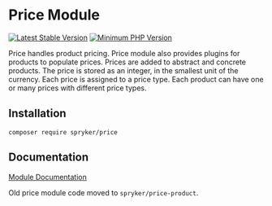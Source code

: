 # Price Module
[![Latest Stable Version](https://poser.pugx.org/spryker/price/v/stable.svg)](https://packagist.org/packages/spryker/price)
[![Minimum PHP Version](https://img.shields.io/badge/php-%3E%3D%207.3-8892BF.svg)](https://php.net/)

Price handles product pricing. Price module also provides plugins for products to populate prices.
Prices are added to abstract and concrete products. The price is stored as an integer, in the smallest unit of the currency. Each price is assigned to a price type. Each product can have one or many prices with different price types.

## Installation

```
composer require spryker/price
```

## Documentation

[Module Documentation](https://academy.spryker.com/developing_with_spryker/module_guide/products/price.html)

Old price module code moved to `spryker/price-product`.
